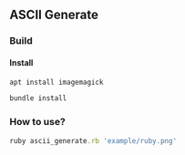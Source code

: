 ## ASCII Generate

### Build

#### Install

```bash
apt install imagemagick

bundle install
```

### How to use?

```ruby
ruby ascii_generate.rb 'example/ruby.png'
```
